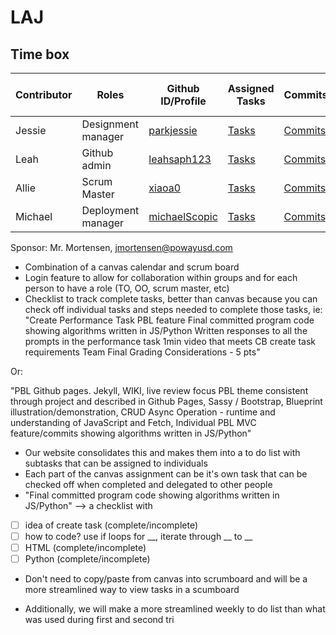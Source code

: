 # LAJ

## Time box
|Contributor|Roles|Github ID/Profile|Assigned Tasks|Commits|Pair Journal|Individual Github Pages|
|------|--------|---------------------------|-----|--------|-----------------------------------|-----------------------------------|
|Jessie|Designment manager|[parkjessie](https://github.com/parkjessie)|[Tasks](https://github.com/parkjessie/LAJ/issues/parkjessie)|[Commits](https://github.com/parkjessie/LAJ/commit/d87734489af2cbf2f577893d20521df5d4be8cc8)|[Jessie Journal](https://github.com/parkjessie/LAJ/wiki/Jessie's-CB-Journal)|[Github Pages](https://parkjessie.github.io/New-repo/)
|Leah|Github admin|[leahsaph123](https://github.com/parkjessie/LAJ/commit/a505c2773b87f63aec1764719bd37e5f4b6031bb)|[Tasks](https://github.com/parkjessie/LAJ/issues/assigned/leahsaph123)|[Commits](https://github.com/parkjessie/LAJ/commits?author=leahsaph123)|[Leah's Journal](https://leahsaph123.github.io/tri3_individ/CBnotes)|[Github Pages](https://leahsaph123.github.io/tri3_individ/)
|Allie|Scrum Master|[xiaoa0](https://github.com/xiaoa0)|[Tasks](https://github.com/parkjessie/LAJ/issues/assigned/xiaoa0)|[Commits](https://github.com/parkjessie/LAJ/commits?author=xiaoa0)|[Allie's Journal](https://docs.google.com/document/d/1huWsfI7-3COuK45SiUF5_T3DFpNmcoGLhiiLbFigpsU/edit)|[Github Pages](https://xiaoa0.github.io/Data-Structures/)
|Michael|Deployment manager|[michaelScopic](https://github.com/michaelScopic)|[Tasks](https://github.com/parkjessie/LAJ/issues/assigned/michaelScopic)|[Commits](https://github.com/parkjessie/LAJ/commits?author=michaelScopic)|[Michael's Journal]()|

Sponsor: Mr. Mortensen, jmortensen@powayusd.com

- Combination of a canvas calendar and scrum board
- Login feature to allow for collaboration within groups and for each person to have a role (TO, OO, scrum master, etc)
- Checklist to track complete tasks, better than canvas because you can check off individual tasks and steps needed to complete those tasks, ie: 
"Create Performance Task PBL feature
Final committed program code showing algorithms written in JS/Python
Written responses to all the prompts in the performance task
1min video that meets CB create task requirements
Team Final Grading Considerations - 5 pts"

Or: 

"PBL Github pages. Jekyll, WIKI, live review focus PBL theme consistent through project and described in Github Pages, Sassy / Bootstrap, Blueprint illustration/demonstration, CRUD Async Operation - runtime and understanding of JavaScript and Fetch, Individual PBL MVC feature/commits showing algorithms written in JS/Python"

- Our website consolidates this and makes them into a to do list with subtasks that can be assigned to individuals
- Each part of the canvas assignment  can be it's own task that can be checked off when completed and delegated to other people
- "Final committed program code showing algorithms written in JS/Python" --> 
a checklist with
- [ ] idea of create task (complete/incomplete)
- [ ] how to code? use if loops for __, iterate through __ to __
- [ ] HTML (complete/incomplete)
- [ ] Python (complete/incomplete)

- Don't need to copy/paste from canvas into scrumboard and will be a more streamlined way to view tasks in a scumboard

- Additionally, we will make a more streamlined weekly to do list than what was used during first and second tri

